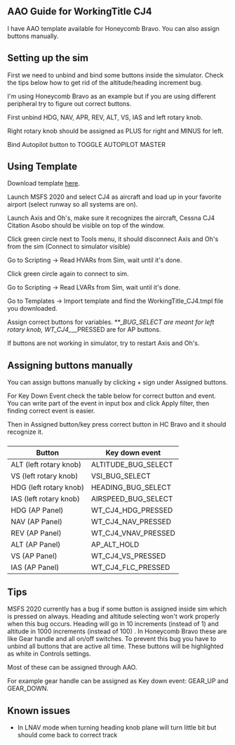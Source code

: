 ## AAO Guide for WorkingTitle CJ4

I have AAO template available for Honeycomb Bravo. You can also assign buttons manually.



## Setting up the sim

First we need to unbind and bind some buttons inside the simulator. Check the tips below how to get rid of the altitude/heading increment bug.

I'm using Honeycomb Bravo as an example but if you are using different peripheral try to figure out correct buttons.

First unbind HDG, NAV, APR, REV, ALT, VS, IAS and left rotary knob.

Right rotary knob should be assigned as PLUS for right and MINUS for left.

Bind Autopilot button to TOGGLE AUTOPILOT MASTER



## Using Template

Download template [here](https://github.com/blindye/aao_guides/blob/main/wt_cj4/WorkingTitle_CJ4.tmpl).

Launch MSFS 2020 and select CJ4 as aircraft and load up in your favorite airport (select runway so all systems are on).

Launch Axis and Oh's, make sure it recognizes the aircraft, Cessna CJ4 Citation Asobo should be visible on top of the window.

Click green circle next to Tools menu, it should disconnect Axis and Oh's from the sim (Connect to simulator visible)

Go to Scripting -> Read HVARs from Sim, wait until it's done.

Click green circle again to connect to sim.

Go to Scripting -> Read LVARs from Sim, wait until it's done.

Go to Templates -> Import template and find the WorkingTitle_CJ4.tmpl file you downloaded.

Assign correct buttons for variables. **__BUG_SELECT are meant for left rotary knob, WT_CJ4_*_*__PRESSED are for AP buttons.

If buttons are not working in simulator, try to restart Axis and Oh's.



## Assigning buttons manually

You can assign buttons manually by clicking + sign under Assigned buttons. 

For Key Down Event check the table below for correct button and event. You can write part of the event in input box and click Apply filter, then finding correct event is easier.

Then in Assigned button/key press correct button in HC Bravo and it should recognize it.

##### 

| Button                 | Key down event      |
| ---------------------- | ------------------- |
| ALT (left rotary knob) | ALTITUDE_BUG_SELECT |
| VS (left rotary knob)  | VSI_BUG_SELECT      |
| HDG (left rotary knob) | HEADING_BUG_SELECT  |
| IAS (left rotary knob) | AIRSPEED_BUG_SELECT |
| HDG (AP Panel)         | WT_CJ4_HDG_PRESSED  |
| NAV (AP Panel)         | WT_CJ4_NAV_PRESSED  |
| REV (AP Panel)         | WT_CJ4_VNAV_PRESSED |
| ALT (AP Panel)         | AP_ALT_HOLD         |
| VS (AP Panel)          | WT_CJ4_VS_PRESSED   |
| IAS (AP Panel)         | WT_CJ4_FLC_PRESSED  |



## Tips

MSFS 2020 currently has a bug if some button is assigned inside sim which is pressed on always. Heading and altitude selecting won't work properly when this bug occurs. Heading will go in 10 increments (instead of 1) and altitude in 1000 increments (instead of 100) . In Honeycomb Bravo these are like Gear handle and all on/off switches. To prevent this bug you have to unbind all buttons that are active all time. These buttons will be highlighted as white in Controls settings. 

 Most of these can be assigned through AAO.

For example gear handle can be assigned as Key down event: GEAR_UP and GEAR_DOWN.



## Known issues

- In LNAV mode when turning heading knob plane will turn little bit but should come back to correct track

